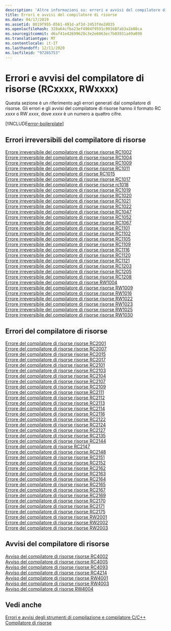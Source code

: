 ```yaml
---
description: 'Altre informazioni su: errori e avvisi del compilatore di risorse (RCxxxx, RWxxxx)'
title: Errori e avvisi del compilatore di risorse
ms.date: 04/17/2019
ms.assetid: 0819f955-0561-491d-af3d-2453f4e2d035
ms.openlocfilehash: 328a64cfba23ef4904f9591c90168fab3a1b08ca
ms.sourcegitcommit: d6af41e42699628c3e2e6063ec7b03931a49a098
ms.translationtype: MT
ms.contentlocale: it-IT
ms.lasthandoff: 12/11/2020
ms.locfileid: "97265753"
---
```

# <a name="resource-compiler-errors-and-warnings-rcxxxx-rwxxxx"></a>Errori e avvisi del compilatore di risorse (RCxxxx, RWxxxx)

Questa sezione è un riferimento agli errori generati dal compilatore di risorse. Gli errori e gli avvisi del compilatore di risorse hanno il formato RC *xxxx* o RW *xxxx*, dove *xxxx* è un numero a quattro cifre.

[!INCLUDE[error-boilerplate](../../error-messages/includes/error-boilerplate.md)]

## <a name="resource-compiler-fatal-errors"></a>Errori irreversibili del compilatore di risorse

[Errore irreversibile del compilatore di risorse risorse RC1002](resource-compiler-fatal-error-rc1002.md) \
[Errore irreversibile del compilatore di risorse risorse RC1004](resource-compiler-fatal-error-rc1004.md) \
[Errore irreversibile del compilatore di risorse risorse RC1009](resource-compiler-fatal-error-rc1009.md) \
[Errore irreversibile del compilatore di risorse risorse RC1011](resource-compiler-fatal-error-rc1011.md) \
[Errore irreversibile del compilatore di risorse RC1015](resource-compiler-fatal-error-rc1015.md) \
[Errore irreversibile del compilatore di risorse risorse RC1017](resource-compiler-fatal-error-rc1017.md) \
[Errore irreversibile del compilatore di risorse risorse rc1018](resource-compiler-fatal-error-rc1018.md) \
[Errore irreversibile del compilatore di risorse risorse RC1019](resource-compiler-fatal-error-rc1019.md) \
[Errore irreversibile del compilatore di risorse risorse RC1020](resource-compiler-fatal-error-rc1020.md) \
[Errore irreversibile del compilatore di risorse risorse RC1021](resource-compiler-fatal-error-rc1021.md) \
[Errore irreversibile del compilatore di risorse risorse RC1022](resource-compiler-fatal-error-rc1022.md) \
[Errore irreversibile del compilatore di risorse risorse RC1047](resource-compiler-fatal-error-rc1047.md) \
[Errore irreversibile del compilatore di risorse risorse RC1052](resource-compiler-fatal-error-rc1052.md) \
[Errore irreversibile del compilatore di risorse risorse RC1067](resource-compiler-fatal-error-rc1067.md) \
[Errore irreversibile del compilatore di risorse risorse RC1101](resource-compiler-fatal-error-rc1101.md) \
[Errore irreversibile del compilatore di risorse risorse RC1102](resource-compiler-fatal-error-rc1102.md) \
[Errore irreversibile del compilatore di risorse risorse RC1105](resource-compiler-fatal-error-rc1105.md) \
[Errore irreversibile del compilatore di risorse risorse RC1109](resource-compiler-fatal-error-rc1109.md) \
[Errore irreversibile del compilatore di risorse risorse RC1116](resource-compiler-fatal-error-rc1116.md) \
[Errore irreversibile del compilatore di risorse risorse RC1120](resource-compiler-fatal-error-rc1120.md) \
[Errore irreversibile del compilatore di risorse risorse RC1121](resource-compiler-fatal-error-rc1121.md) \
[Errore irreversibile del compilatore di risorse risorse RC1203](resource-compiler-fatal-error-rc1203.md) \
[Errore irreversibile del compilatore di risorse risorse RC1205](resource-compiler-fatal-error-rc1205.md) \
[Errore irreversibile del compilatore di risorse risorse RC1208](resource-compiler-fatal-error-rc1208.md) \
[Errore irreversibile del compilatore di risorse RW1004](resource-compiler-fatal-error-rw1004.md) \
[Errore irreversibile del compilatore di risorse risorse RW1009](resource-compiler-fatal-error-rw1009.md) \
[Errore irreversibile del compilatore di risorse risorse RW1016](resource-compiler-fatal-error-rw1016.md) \
[Errore irreversibile del compilatore di risorse risorse RW1022](resource-compiler-fatal-error-rw1022.md) \
[Errore irreversibile del compilatore di risorse risorse RW1023](resource-compiler-fatal-error-rw1023.md) \
[Errore irreversibile del compilatore di risorse risorse RW1025](resource-compiler-fatal-error-rw1025.md) \
[Errore irreversibile del compilatore di risorse risorse RW1030](resource-compiler-fatal-error-rw1030.md)

## <a name="resource-compiler-errors"></a>Errori del compilatore di risorse

[Errore del compilatore di risorse risorse RC2001](resource-compiler-error-rc2001.md) \
[Errore del compilatore di risorse risorse RC2007](resource-compiler-error-rc2007.md) \
[Errore del compilatore di risorse risorse RC2015](resource-compiler-error-rc2015.md) \
[Errore del compilatore di risorse risorse RC2017](resource-compiler-error-rc2017.md) \
[Errore del compilatore di risorse risorse RC2101](resource-compiler-error-rc2101.md) \
[Errore del compilatore di risorse risorse RC2103](resource-compiler-error-rc2103.md) \
[Errore del compilatore di risorse risorse RC2104](resource-compiler-error-rc2104.md) \
[Errore del compilatore di risorse risorse RC2107](resource-compiler-error-rc2107.md) \
[Errore del compilatore di risorse risorse RC2109](resource-compiler-error-rc2109.md) \
[Errore del compilatore di risorse risorse RC2111](resource-compiler-error-rc2111.md) \
[Errore del compilatore di risorse risorse RC2112](resource-compiler-error-rc2112.md) \
[Errore del compilatore di risorse risorse RC2113](resource-compiler-error-rc2113.md) \
[Errore del compilatore di risorse risorse RC2114](resource-compiler-error-rc2114.md) \
[Errore del compilatore di risorse risorse RC2116](resource-compiler-error-rc2116.md) \
[Errore del compilatore di risorse risorse RC2122](resource-compiler-error-rc2122.md) \
[Errore del compilatore di risorse risorse RC2124](resource-compiler-error-rc2124.md) \
[Errore del compilatore di risorse risorse RC2127](resource-compiler-error-rc2127.md) \
[Errore del compilatore di risorse risorse RC2135](resource-compiler-error-rc2135.md) \
[Errore del compilatore di risorse risorse RC2144](resource-compiler-error-rc2144.md) \
[Errore del compilatore di risorse RC2147](resource-compiler-error-rc2147.md) \
[Errore del compilatore di risorse risorse RC2148](resource-compiler-error-rc2148.md) \
[Errore del compilatore di risorse risorse RC2151](resource-compiler-error-rc2151.md) \
[Errore del compilatore di risorse risorse RC2152](resource-compiler-error-rc2152.md) \
[Errore del compilatore di risorse risorse RC2162](resource-compiler-error-rc2162.md) \
[Errore del compilatore di risorse risorse RC2163](resource-compiler-error-rc2163.md) \
[Errore del compilatore di risorse risorse RC2164](resource-compiler-error-rc2164.md) \
[Errore del compilatore di risorse risorse RC2165](resource-compiler-error-rc2165.md) \
[Errore del compilatore di risorse risorse RC2167](resource-compiler-error-rc2167.md) \
[Errore del compilatore di risorse risorse RC2169](resource-compiler-error-rc2169.md) \
[Errore del compilatore di risorse risorse RC2170](resource-compiler-error-rc2170.md) \
[Errore del compilatore di risorse risorse RC2171](resource-compiler-error-rc2171.md) \
[Errore del compilatore di risorse risorse RC2175](resource-compiler-error-rc2175.md) \
[Errore del compilatore di risorse risorse RW2001](resource-compiler-error-rw2001.md) \
[Errore del compilatore di risorse risorse RW2002](resource-compiler-error-rw2002.md) \
[Errore del compilatore di risorse risorse RW2003](resource-compiler-error-rw2003.md)

## <a name="resource-compiler-warnings"></a>Avvisi del compilatore di risorse

[Avviso del compilatore di risorse risorse RC4002](resource-compiler-warning-rc4002.md) \
[Avviso del compilatore di risorse risorse RC4005](resource-compiler-warning-rc4005.md) \
[Avviso del compilatore di risorse risorse RC4093](resource-compiler-warning-rc4093.md) \
[Avviso del compilatore di risorse risorse RC4214](resource-compiler-warning-rc4214.md) \
[Avviso del compilatore di risorse risorse RW4001](resource-compiler-warning-rw4001.md) \
[Avviso del compilatore di risorse risorse RW4003](resource-compiler-warning-rw4003.md) \
[Avviso del compilatore di risorse RW4004](resource-compiler-warning-rw4004.md)

## <a name="see-also"></a>Vedi anche

[Errori e avvisi degli strumenti di compilazione e compilatore C/C++](../compiler-errors-1/c-cpp-build-errors.md) 
 [Compilatore di risorse](/windows/win32/menurc/resource-compiler)
